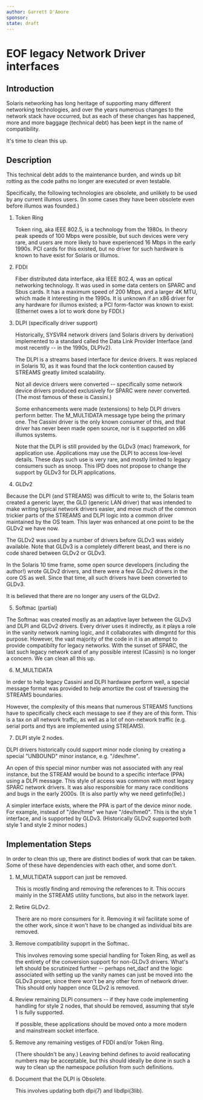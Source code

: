 ```yaml
---
author: Garrett D'Amore
sponsor:
state: draft
---
```


# EOF legacy Network Driver interfaces

## Introduction

Solaris networking has long heritage of supporting many different
networking technologies, and over the years numerous changes
to the network stack have occurred, but as each of these changes
has happened, more and more baggage (technical debt) has been
kept in the name of compatibility.

It's time to clean this up.

## Description

This technical debt adds to the maintenance burden, and winds up
bit rotting as the code paths no longer are executed or even testable.

Specifically, the following technologies are obsolete, and unlikely
to be used by any current illumos users.  (In some cases they have
been obsolete even before illumos was founded.)

1. Token Ring

   Token ring, aka IEEE 802.5, is a technology from the 1980s.
   In theory peak speeds of 100 Mbps were possible, but such
   devices were very rare, and users are more likely to have
   experienced 16 Mbps in the early 1990s.  PCI cards for this
   existed, but no driver for such hardware is known to have
   exist for Solaris or illumos.

2. FDDI

   Fiber distributed data interface, aka IEEE 802.4, was an optical
   networking technology.  It was used in some data centers on SPARC
   and Sbus cards. It has a maximum speed of 200 Mbps, and a larger
   4K MTU, which made it interesting in the 1990s.  It is unknown if
   an x86 driver for any hardware for illumos existed; a PCI form-factor
   was known to exist.  (Ethernet owes a lot to work done by FDDI.)
   
3. DLPI (specifically driver support)

   Historically, SYSVR4 network drivers (and Solaris drivers by
   derivation) implemented to a standard called the Data Link Provider
   Interface (and most recently -- in the 1990s, DLPIv2).

   The DLPI is a streams based interface for device drivers.
   It was replaced in Solaris 10, as it was found that the lock
   contention caused by STREAMS greatly limited scalability.

   Not all device drivers were converted -- specifically some
   network device drivers produced exclusively for SPARC were
   never converted.  (The most famous of these is Cassini.)

   Some enhancements were made (extensions) to help DLPI drivers
   perform better.  The M_MULTIDATA message type being the primary
   one.  The Cassini driver is the only known consumer of this, and
   that driver has never been made open source, nor is it supported
   on x86 illumos systems.

   Note that the DLPI is still provided by the GLDv3 (mac) framework,
   for application use.  Applications may use the DLPI to access
   low-level details.  These days such use is very rare, and mostly
   limited to legacy consumers such as snoop.  This IPD does not
   propose to change the support by GLDv3 for DLPI applications.

4. GLDv2

  Because the DLPI (and STREAMS) was difficult to write to, the
  Solaris team created a generic layer, the GLD (generic LAN driver)
  that was intended to make writing typical network drivers easier,
  and move much of the common trickier parts of the STREAMS and
  DLPI logic into a common driver maintained by the OS team.
  This layer was enhanced at one point to be the GLDv2 we have now.

  The GLDv2 was used by a number of drivers before GLDv3 was
  widely available.  Note that GLDv3 is a completely different beast,
  and there is no code shared between GLDv2 or GLDv3.

  In the Solaris 10 time frame, some open source developers
  (including the author!) wrote GLDv2 drivers, and there were a
  few GLDv2 drivers in the core OS as well.  Since that time, all
  such drivers have been converted to GLDv3.

  It is believed that there are no longer any users of the GLDv2.

5. Softmac (partial)

  The Softmac was created mostly as an adaptive layer between the
  GLDv3 and DLPI and GLDv2 drivers.  Every driver uses it indirectly,
  as it plays a role in the vanity network naming logic, and it
  collaborates with dlmgmtd for this purpose.  However, the vast
  majority of the code in it is an attempt to provide compatibilty
  for legacy networks.  With the sunset of SPARC, the last such
  legacy network card of any possible interest (Cassini) is no longer
  a concern.  We can clean all this up.

6. M_MULTIDATA

  In order to help legacy Cassini and DLPI hardware perform well,
  a special message format was provided to help amortize the cost
  of traversing the STREAMS boundaries.

  However, the complexity of this means that numerous STREAMS
  functions have to specifically check each message to see if they
  are of this form.  This is a tax on all network traffic,
  as well as a lot of non-network traffic (e.g. serial ports
  and ttys are implemented using STREAMS).

7. DLPI style 2 nodes.

  DLPI drivers historically could support minor node cloning
  by creating a special "UNBOUND" minor instance, e.g. "/dev/hme".

  An open of this special minor number was not associated with
  any real instance, but the STREAM would be bound to a specific
  interface (PPA) using a DLPI message. This style of access was
  common with most legacy SPARC network drivers.  It was also
  responsible for many race conditions and bugs in the early 2000s.
  (It is also partly why we need getinfo(9e).)

  A simpler interface exists, where the PPA is part of the device
  minor node.  For example, instead of "/dev/hme" we have "/dev/hme0".
  This is the style 1 interface, and is supported by GLDv3.
  (Historically GLDv2 supported both style 1 and style 2 minor nodes.)
  
## Implementation Steps

In order to clean this up, there are distinct bodies of work that
can be taken.
Some of these have dependencies with each other, and some don't.


1. M_MULTIDATA support can just be removed.

   This is mostly finding and removing the references to it.
   This occurs mainly in the STREAMS utility functions, but also
   in the network layer.
  
2. Retire GLDv2.

   There are no more consumers for it.
   Removing it wil facilitate some of the other work, since
   it won't have to be changed as individual bits are removed.

3. Remove compatibility supoprt in the Softmac.
 
   This involves removing some special handling for Token Ring,
   as well as the entirety of the conversion support for non-GLDv3
   drivers.
   What's left should be scrutinized further -- perhaps net_dacf
   and the logic associated with setting up the vanity names can
   just be moved into the GLDv3 proper, since there won't be any
   other form of network driver.
   This should only happen once GLDv2 is removed.

4. Review remaining DLPI consumers -- if they have code implementing
   handling for style 2 nodes, that should be removed, assuming that
   style 1 is fully supported.

   If possible, these applications should be moved onto a more
   modern and mainstream socket interface.

5. Remove any remaining vestiges of FDDI and/or Token Ring.

   (There shouldn't be any.)
   Leaving behind defines to avoid reallocating numbers may
   be acceptable, but this should ideally be done in such a
   way to clean up the namespace pollution from such definitions.

6. Document that the DLPI is Obsolete.

   This involves updating both dlpi(7) and libdlpi(3lib).

